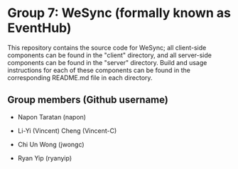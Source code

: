 # Group 7: WeSync (formally known as EventHub)

This repository contains the source code for WeSync; all client-side components
can be found in the "client" directory, and all server-side components can be
found in the "server" directory. Build and usage instructions for each of these
components can be found in the corresponding README.md file in each directory.

## Group members (Github username)

- Napon Taratan (napon)

- Li-Yi (Vincent) Cheng (Vincent-C)

- Chi Un Wong (jwongc)

- Ryan Yip (ryanyip)
